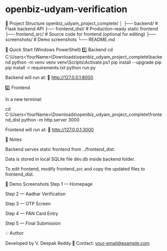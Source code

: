 # openbiz-udyam-verification

📂 Project Structure
openbiz_udyam_project_complete/
│
├── backend/           # Flask backend API
├── frontend_dist/     # Production-ready static frontend
├── frontend_src/      # Source code for frontend (optional for editing)
├── screenshots/       # Demo screenshots
└── README.md

🚀 Quick Start (Windows PowerShell)
1️⃣ Backend
cd C:\Users\<YourName>\Downloads\openbiz_udyam_project_complete\backend
python -m venv venv
venv\Scripts\Activate.ps1
pip install --upgrade pip
pip install -r requirements.txt
python run.py


Backend will run at:
🔗 http://127.0.0.1:8000

2️⃣ Frontend

In a new terminal:

cd C:\Users\<YourName>\Downloads\openbiz_udyam_project_complete\frontend_dist
python -m http.server 3000


Frontend will run at:
🔗 http://127.0.0.1:3000

📝 Notes

Backend serves static frontend from ../frontend_dist.

Data is stored in local SQLite file dev.db inside backend folder.

To edit frontend, modify frontend_src and copy the updated files to frontend_dist.

📸 Demo Screenshots
Step 1 — Homepage

Step 2 — Aadhar Verification

Step 3 — OTP Screen

Step 4 — PAN Card Entry

Step 5 — Final Submission

💡 Author

Developed by V. Deepak Reddy
📧 Contact: your-email@example.com
